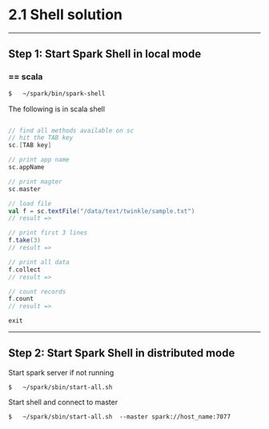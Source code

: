 2.1 Shell solution
==================

---------------------------------------
Step 1: Start Spark Shell in local mode
---------------------------------------
### == scala
```bash
$   ~/spark/bin/spark-shell
```

The following is in scala shell
```scala

// find all methods available on sc
// hit the TAB key
sc.[TAB key]

// print app name
sc.appName

// print magter
sc.master

// load file
val f = sc.textFile("/data/text/twinkle/sample.txt")
// result =>

// print first 3 lines
f.take(3)
// result =>

// print all data
f.collect
// result =>

// count records
f.count
// result =>

exit
```


---------------------------------------
Step 2: Start Spark Shell in distributed mode
---------------------------------------

Start  spark server if not running
```
$   ~/spark/sbin/start-all.sh
```

Start shell and connect to master
```
$   ~/spark/sbin/start-all.sh  --master spark://host_name:7077
```

